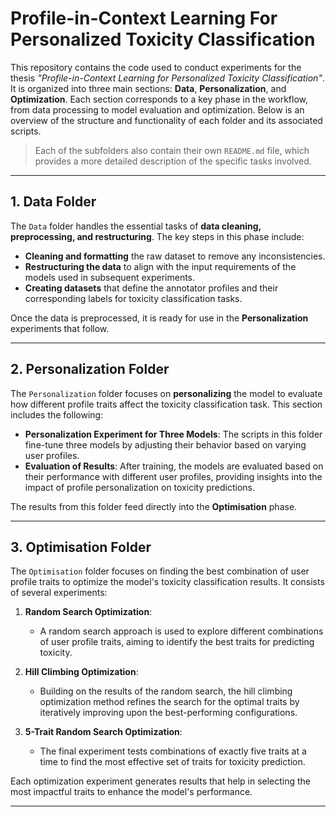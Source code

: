 # Profile-in-Context Learning For Personalized Toxicity Classification

This repository contains the code used to conduct experiments for the thesis *"Profile-in-Context Learning for Personalized Toxicity Classification"*. It is organized into three main sections: **Data**, **Personalization**, and **Optimization**. Each section corresponds to a key phase in the workflow, from data processing to model evaluation and optimization. Below is an overview of the structure and functionality of each folder and its associated scripts.


> Each of the subfolders also contain their own `README.md` file, which provides a more detailed description of the specific tasks involved.
---

## **1. Data Folder**

The `Data` folder handles the essential tasks of **data cleaning, preprocessing, and restructuring**. The key steps in this phase include:

- **Cleaning and formatting** the raw dataset to remove any inconsistencies.
- **Restructuring the data** to align with the input requirements of the models used in subsequent experiments.
- **Creating datasets** that define the annotator profiles and their corresponding labels for toxicity classification tasks.

Once the data is preprocessed, it is ready for use in the **Personalization** experiments that follow.



---

## **2. Personalization Folder**

The `Personalization` folder focuses on **personalizing** the model to evaluate how different profile traits affect the toxicity classification task. This section includes the following:

- **Personalization Experiment for Three Models**: The scripts in this folder fine-tune three models by adjusting their behavior based on varying user profiles.
- **Evaluation of Results**: After training, the models are evaluated based on their performance with different user profiles, providing insights into the impact of profile personalization on toxicity predictions.

The results from this folder feed directly into the **Optimisation** phase.

---

## **3. Optimisation Folder**

The `Optimisation` folder focuses on finding the best combination of user profile traits to optimize the model's toxicity classification results. It consists of several experiments:

1. **Random Search Optimization**: 
   - A random search approach is used to explore different combinations of user profile traits, aiming to identify the best traits for predicting toxicity.

2. **Hill Climbing Optimization**: 
   - Building on the results of the random search, the hill climbing optimization method refines the search for the optimal traits by iteratively improving upon the best-performing configurations.

3. **5-Trait Random Search Optimization**: 
   - The final experiment tests combinations of exactly five traits at a time to find the most effective set of traits for toxicity prediction.

Each optimization experiment generates results that help in selecting the most impactful traits to enhance the model's performance.

---